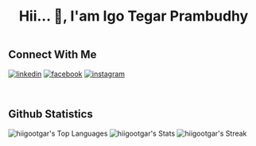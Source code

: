 <h1 align="center">Hii... 👋, I'am Igo Tegar Prambudhy</h1>
<p align="center"><img src="https://komarev.com/ghpvc/?username=hiigootgar&style=flat-square&color=blue" alt=""/></p>

<p align="left">
<h2>Connect With Me </h2>
<p><a target="_blank" href="https://www.linkedin.com/in/igo-tegar-prambudhy" style="display: inline-block;"><img src="https://img.shields.io/badge/linkedin-logo?style=for-the-badge&logo=linkedin&logoColor=white&color=%230a77b6" alt="linkedin" /></a>
<a target="_blank" href="https://www.facebook.com/igonotfound" style="display: inline-block;"><img src="https://img.shields.io/badge/facebook-logo?style=for-the-badge&logo=facebook&logoColor=white&color=%230866ff" alt="facebook" /></a>
<a target="_blank" href="https://www.instagram.com/tgar_igohy" style="display: inline-block;"><img src="https://img.shields.io/badge/instagram-logo?style=for-the-badge&logo=instagram&logoColor=white&color=%23F35369" alt="instagram" /></a></p>
</p>

<br/>  
<h2>Github Statistics</h2>

![hiigootgar's Top Languages](https://github-readme-stats.vercel.app/api/top-langs/?username=hiigootgar&theme=algolia&show_icons=true&hide_border=true&layout=compact)
![hiigootgar's Stats](https://github-readme-stats.vercel.app/api?username=hiigootgar&theme=algolia&show_icons=true&hide_border=true&count_private=true)
![hiigootgar's Streak](https://github-readme-streak-stats.herokuapp.com/?user=hiigootgar&theme=algolia&hide_border=true)



